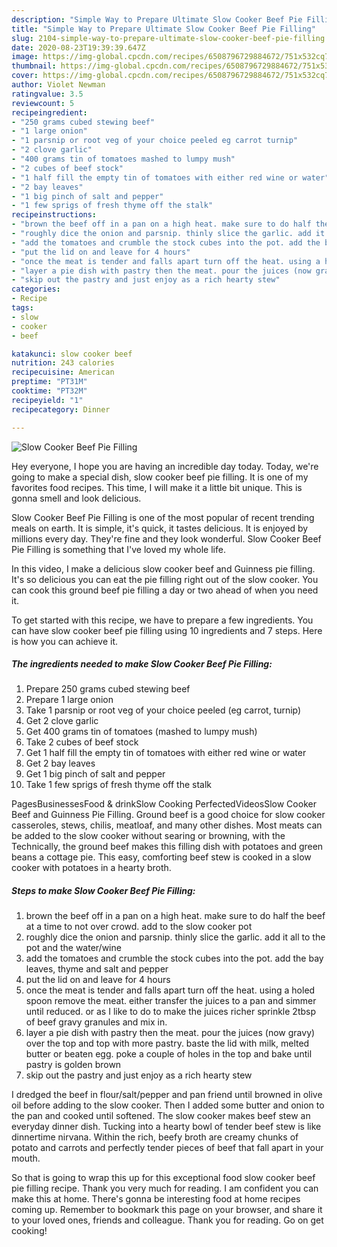 ```yaml
---
description: "Simple Way to Prepare Ultimate Slow Cooker Beef Pie Filling"
title: "Simple Way to Prepare Ultimate Slow Cooker Beef Pie Filling"
slug: 2104-simple-way-to-prepare-ultimate-slow-cooker-beef-pie-filling
date: 2020-08-23T19:39:39.647Z
image: https://img-global.cpcdn.com/recipes/6508796729884672/751x532cq70/slow-cooker-beef-pie-filling-recipe-main-photo.jpg
thumbnail: https://img-global.cpcdn.com/recipes/6508796729884672/751x532cq70/slow-cooker-beef-pie-filling-recipe-main-photo.jpg
cover: https://img-global.cpcdn.com/recipes/6508796729884672/751x532cq70/slow-cooker-beef-pie-filling-recipe-main-photo.jpg
author: Violet Newman
ratingvalue: 3.5
reviewcount: 5
recipeingredient:
- "250 grams cubed stewing beef"
- "1 large onion"
- "1 parsnip or root veg of your choice peeled eg carrot turnip"
- "2 clove garlic"
- "400 grams tin of tomatoes mashed to lumpy mush"
- "2 cubes of beef stock"
- "1 half fill the empty tin of tomatoes with either red wine or water"
- "2 bay leaves"
- "1 big pinch of salt and pepper"
- "1 few sprigs of fresh thyme off the stalk"
recipeinstructions:
- "brown the beef off in a pan on a high heat. make sure to do half the beef at a time to not over crowd. add to the slow cooker pot"
- "roughly dice the onion and parsnip. thinly slice the garlic. add it all to the pot and the water/wine"
- "add the tomatoes and crumble the stock cubes into the pot. add the bay leaves, thyme and salt and pepper"
- "put the lid on and leave for 4 hours"
- "once the meat is tender and falls apart turn off the heat. using a holed spoon remove the meat. either transfer the juices to a pan and simmer until reduced. or as I like to do to make the juices richer sprinkle 2tbsp of beef gravy granules and mix in."
- "layer a pie dish with pastry then the meat. pour the juices (now gravy) over the top and top with more pastry. baste the lid with milk, melted butter or beaten egg. poke a couple of holes in the top and bake until pastry is golden brown"
- "skip out the pastry and just enjoy as a rich hearty stew"
categories:
- Recipe
tags:
- slow
- cooker
- beef

katakunci: slow cooker beef 
nutrition: 243 calories
recipecuisine: American
preptime: "PT31M"
cooktime: "PT32M"
recipeyield: "1"
recipecategory: Dinner

---
```



![Slow Cooker Beef Pie Filling](https://img-global.cpcdn.com/recipes/6508796729884672/751x532cq70/slow-cooker-beef-pie-filling-recipe-main-photo.jpg)

Hey everyone, I hope you are having an incredible day today. Today, we're going to make a special dish, slow cooker beef pie filling. It is one of my favorites food recipes. This time, I will make it a little bit unique. This is gonna smell and look delicious.

Slow Cooker Beef Pie Filling is one of the most popular of recent trending meals on earth. It is simple, it's quick, it tastes delicious. It is enjoyed by millions every day. They're fine and they look wonderful. Slow Cooker Beef Pie Filling is something that I've loved my whole life.

In this video, I make a delicious slow cooker beef and Guinness pie filling. It&#39;s so delicious you can eat the pie filling right out of the slow cooker. You can cook this ground beef pie filling a day or two ahead of when you need it.


To get started with this recipe, we have to prepare a few ingredients. You can have slow cooker beef pie filling using 10 ingredients and 7 steps. Here is how you can achieve it.

<!--inarticleads1-->

##### The ingredients needed to make Slow Cooker Beef Pie Filling:

1. Prepare 250 grams cubed stewing beef
1. Prepare 1 large onion
1. Take 1 parsnip or root veg of your choice peeled (eg carrot, turnip)
1. Get 2 clove garlic
1. Get 400 grams tin of tomatoes (mashed to lumpy mush)
1. Take 2 cubes of beef stock
1. Get 1 half fill the empty tin of tomatoes with either red wine or water
1. Get 2 bay leaves
1. Get 1 big pinch of salt and pepper
1. Take 1 few sprigs of fresh thyme off the stalk


PagesBusinessesFood &amp; drinkSlow Cooking PerfectedVideosSlow Cooker Beef and Guinness Pie Filling. Ground beef is a good choice for slow cooker casseroles, stews, chilis, meatloaf, and many other dishes. Most meats can be added to the slow cooker without searing or browning, with the Technically, the ground beef makes this filling dish with potatoes and green beans a cottage pie. This easy, comforting beef stew is cooked in a slow cooker with potatoes in a hearty broth. 

<!--inarticleads2-->

##### Steps to make Slow Cooker Beef Pie Filling:

1. brown the beef off in a pan on a high heat. make sure to do half the beef at a time to not over crowd. add to the slow cooker pot
1. roughly dice the onion and parsnip. thinly slice the garlic. add it all to the pot and the water/wine
1. add the tomatoes and crumble the stock cubes into the pot. add the bay leaves, thyme and salt and pepper
1. put the lid on and leave for 4 hours
1. once the meat is tender and falls apart turn off the heat. using a holed spoon remove the meat. either transfer the juices to a pan and simmer until reduced. or as I like to do to make the juices richer sprinkle 2tbsp of beef gravy granules and mix in.
1. layer a pie dish with pastry then the meat. pour the juices (now gravy) over the top and top with more pastry. baste the lid with milk, melted butter or beaten egg. poke a couple of holes in the top and bake until pastry is golden brown
1. skip out the pastry and just enjoy as a rich hearty stew


I dredged the beef in flour/salt/pepper and pan friend until browned in olive oil before adding to the slow cooker. Then I added some butter and onion to the pan and cooked until softened. The slow cooker makes beef stew an everyday dinner dish. Tucking into a hearty bowl of tender beef stew is like dinnertime nirvana. Within the rich, beefy broth are creamy chunks of potato and carrots and perfectly tender pieces of beef that fall apart in your mouth. 

So that is going to wrap this up for this exceptional food slow cooker beef pie filling recipe. Thank you very much for reading. I am confident you can make this at home. There's gonna be interesting food at home recipes coming up. Remember to bookmark this page on your browser, and share it to your loved ones, friends and colleague. Thank you for reading. Go on get cooking!
